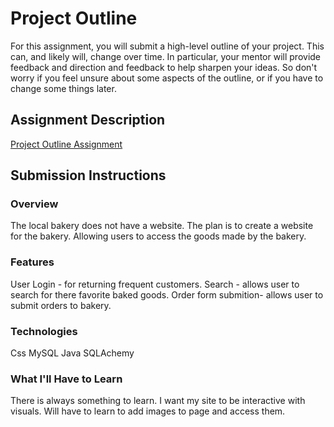 # Project Outline
For this assignment, you will submit a high-level outline of your project. This can, and likely will, change over time. In particular, your mentor will provide feedback and direction and feedback to help sharpen your ideas. So don't worry if you feel unsure about some aspects of the outline, or if you have to change some things later.

## Assignment Description
[Project Outline Assignment](https://education.launchcode.org/liftoff/assignments/project-outline/)

## Submission Instructions

### Overview
The local bakery does not have a website. The plan is to create a website for the bakery. 
Allowing users to access the goods made by the bakery.
### Features
User Login - for returning frequent customers.
Search - allows user to search for there favorite baked goods.
Order form submition- allows user to submit orders to bakery.
### Technologies
Css
MySQL
Java
SQLAchemy

### What I'll Have to Learn
There is always something to learn. I want my site to be interactive with visuals. 
Will have to learn to add images to page and access them. 
